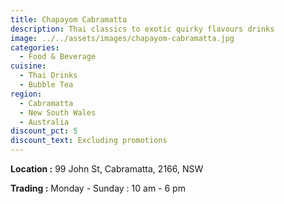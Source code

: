 ```yaml
---
title: Chapayom Cabramatta
description: Thai classics to exotic quirky flavours drinks
image: ../../assets/images/chapayom-cabramatta.jpg
categories:
  - Food & Beverage
cuisine:
  - Thai Drinks
  - Bubble Tea
region:
  - Cabramatta
  - New South Wales
  - Australia
discount_pct: 5
discount_text: Excluding promotions
---
```

**Location :** 99 John St, Cabramatta, 2166, NSW

**Trading :** Monday - Sunday : 10 am - 6 pm

